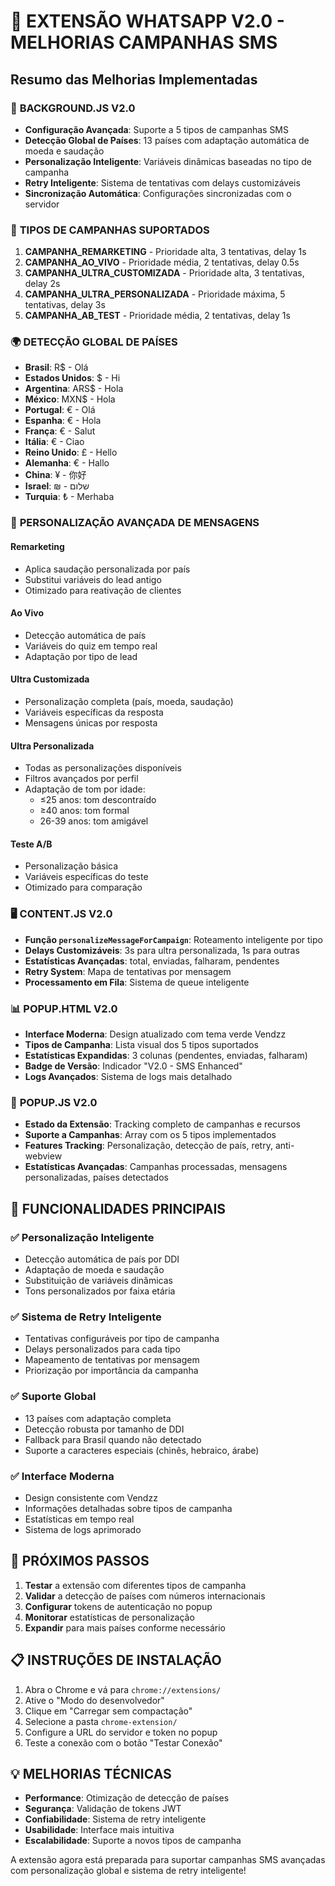 # 🚀 EXTENSÃO WHATSAPP V2.0 - MELHORIAS CAMPANHAS SMS

## Resumo das Melhorias Implementadas

### 📱 **BACKGROUND.JS V2.0**
- **Configuração Avançada**: Suporte a 5 tipos de campanhas SMS
- **Detecção Global de Países**: 13 países com adaptação automática de moeda e saudação
- **Personalização Inteligente**: Variáveis dinâmicas baseadas no tipo de campanha
- **Retry Inteligente**: Sistema de tentativas com delays customizáveis
- **Sincronização Automática**: Configurações sincronizadas com o servidor

### 🔧 **TIPOS DE CAMPANHAS SUPORTADOS**
1. **CAMPANHA_REMARKETING** - Prioridade alta, 3 tentativas, delay 1s
2. **CAMPANHA_AO_VIVO** - Prioridade média, 2 tentativas, delay 0.5s
3. **CAMPANHA_ULTRA_CUSTOMIZADA** - Prioridade alta, 3 tentativas, delay 2s
4. **CAMPANHA_ULTRA_PERSONALIZADA** - Prioridade máxima, 5 tentativas, delay 3s
5. **CAMPANHA_AB_TEST** - Prioridade média, 2 tentativas, delay 1s

### 🌍 **DETECÇÃO GLOBAL DE PAÍSES**
- **Brasil**: R$ - Olá
- **Estados Unidos**: $ - Hi
- **Argentina**: ARS$ - Hola
- **México**: MXN$ - Hola
- **Portugal**: € - Olá
- **Espanha**: € - Hola
- **França**: € - Salut
- **Itália**: € - Ciao
- **Reino Unido**: £ - Hello
- **Alemanha**: € - Hallo
- **China**: ¥ - 你好
- **Israel**: ₪ - שלום
- **Turquia**: ₺ - Merhaba

### 💬 **PERSONALIZAÇÃO AVANÇADA DE MENSAGENS**

#### Remarketing
- Aplica saudação personalizada por país
- Substitui variáveis do lead antigo
- Otimizado para reativação de clientes

#### Ao Vivo
- Detecção automática de país
- Variáveis do quiz em tempo real
- Adaptação por tipo de lead

#### Ultra Customizada
- Personalização completa (país, moeda, saudação)
- Variáveis específicas da resposta
- Mensagens únicas por resposta

#### Ultra Personalizada
- Todas as personalizações disponíveis
- Filtros avançados por perfil
- Adaptação de tom por idade:
  - ≤25 anos: tom descontraído
  - ≥40 anos: tom formal
  - 26-39 anos: tom amigável

#### Teste A/B
- Personalização básica
- Variáveis específicas do teste
- Otimizado para comparação

### 🖥️ **CONTENT.JS V2.0**
- **Função `personalizeMessageForCampaign`**: Roteamento inteligente por tipo
- **Delays Customizáveis**: 3s para ultra personalizada, 1s para outras
- **Estatísticas Avançadas**: total, enviadas, falharam, pendentes
- **Retry System**: Mapa de tentativas por mensagem
- **Processamento em Fila**: Sistema de queue inteligente

### 📊 **POPUP.HTML V2.0**
- **Interface Moderna**: Design atualizado com tema verde Vendzz
- **Tipos de Campanha**: Lista visual dos 5 tipos suportados
- **Estatísticas Expandidas**: 3 colunas (pendentes, enviadas, falharam)
- **Badge de Versão**: Indicador "V2.0 - SMS Enhanced"
- **Logs Avançados**: Sistema de logs mais detalhado

### 🔧 **POPUP.JS V2.0**
- **Estado da Extensão**: Tracking completo de campanhas e recursos
- **Suporte a Campanhas**: Array com os 5 tipos implementados
- **Features Tracking**: Personalização, detecção de país, retry, anti-webview
- **Estatísticas Avançadas**: Campanhas processadas, mensagens personalizadas, países detectados

## 🎯 **FUNCIONALIDADES PRINCIPAIS**

### ✅ **Personalização Inteligente**
- Detecção automática de país por DDI
- Adaptação de moeda e saudação
- Substituição de variáveis dinâmicas
- Tons personalizados por faixa etária

### ✅ **Sistema de Retry Inteligente**
- Tentativas configuráveis por tipo de campanha
- Delays personalizados para cada tipo
- Mapeamento de tentativas por mensagem
- Priorização por importância da campanha

### ✅ **Suporte Global**
- 13 países com adaptação completa
- Detecção robusta por tamanho de DDI
- Fallback para Brasil quando não detectado
- Suporte a caracteres especiais (chinês, hebraico, árabe)

### ✅ **Interface Moderna**
- Design consistente com Vendzz
- Informações detalhadas sobre tipos de campanha
- Estatísticas em tempo real
- Sistema de logs aprimorado

## 🚀 **PRÓXIMOS PASSOS**

1. **Testar** a extensão com diferentes tipos de campanha
2. **Validar** a detecção de países com números internacionais
3. **Configurar** tokens de autenticação no popup
4. **Monitorar** estatísticas de personalização
5. **Expandir** para mais países conforme necessário

## 📋 **INSTRUÇÕES DE INSTALAÇÃO**

1. Abra o Chrome e vá para `chrome://extensions/`
2. Ative o "Modo do desenvolvedor"
3. Clique em "Carregar sem compactação"
4. Selecione a pasta `chrome-extension/`
5. Configure a URL do servidor e token no popup
6. Teste a conexão com o botão "Testar Conexão"

## 💡 **MELHORIAS TÉCNICAS**

- **Performance**: Otimização de detecção de países
- **Segurança**: Validação de tokens JWT
- **Confiabilidade**: Sistema de retry inteligente
- **Usabilidade**: Interface mais intuitiva
- **Escalabilidade**: Suporte a novos tipos de campanha

A extensão agora está preparada para suportar campanhas SMS avançadas com personalização global e sistema de retry inteligente!